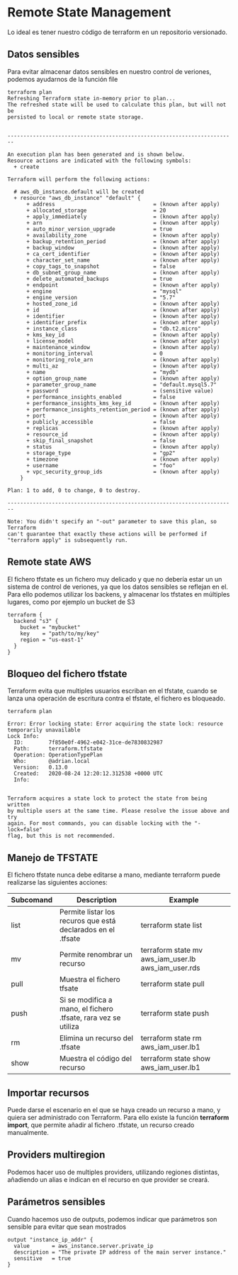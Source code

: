 # Remote State Management
Lo ideal es tener nuestro código de terraform en un repositorio versionado.

## Datos sensibles
Para evitar almacenar datos sensibles en nuestro control de veriones, podemos ayudarnos de la función file
```
terraform plan
Refreshing Terraform state in-memory prior to plan...
The refreshed state will be used to calculate this plan, but will not be
persisted to local or remote state storage.


------------------------------------------------------------------------

An execution plan has been generated and is shown below.
Resource actions are indicated with the following symbols:
  + create

Terraform will perform the following actions:

  # aws_db_instance.default will be created
  + resource "aws_db_instance" "default" {
      + address                               = (known after apply)
      + allocated_storage                     = 20
      + apply_immediately                     = (known after apply)
      + arn                                   = (known after apply)
      + auto_minor_version_upgrade            = true
      + availability_zone                     = (known after apply)
      + backup_retention_period               = (known after apply)
      + backup_window                         = (known after apply)
      + ca_cert_identifier                    = (known after apply)
      + character_set_name                    = (known after apply)
      + copy_tags_to_snapshot                 = false
      + db_subnet_group_name                  = (known after apply)
      + delete_automated_backups              = true
      + endpoint                              = (known after apply)
      + engine                                = "mysql"
      + engine_version                        = "5.7"
      + hosted_zone_id                        = (known after apply)
      + id                                    = (known after apply)
      + identifier                            = (known after apply)
      + identifier_prefix                     = (known after apply)
      + instance_class                        = "db.t2.micro"
      + kms_key_id                            = (known after apply)
      + license_model                         = (known after apply)
      + maintenance_window                    = (known after apply)
      + monitoring_interval                   = 0
      + monitoring_role_arn                   = (known after apply)
      + multi_az                              = (known after apply)
      + name                                  = "mydb"
      + option_group_name                     = (known after apply)
      + parameter_group_name                  = "default.mysql5.7"
      + password                              = (sensitive value)
      + performance_insights_enabled          = false
      + performance_insights_kms_key_id       = (known after apply)
      + performance_insights_retention_period = (known after apply)
      + port                                  = (known after apply)
      + publicly_accessible                   = false
      + replicas                              = (known after apply)
      + resource_id                           = (known after apply)
      + skip_final_snapshot                   = false
      + status                                = (known after apply)
      + storage_type                          = "gp2"
      + timezone                              = (known after apply)
      + username                              = "foo"
      + vpc_security_group_ids                = (known after apply)
    }

Plan: 1 to add, 0 to change, 0 to destroy.

------------------------------------------------------------------------

Note: You didn't specify an "-out" parameter to save this plan, so Terraform
can't guarantee that exactly these actions will be performed if
"terraform apply" is subsequently run.
```


## Remote state AWS
El fichero tfstate es un fichero muy delicado y que no debería estar un un sistema de control de veriones, ya que los datos sensibles se reflejan en el.
Para ello podemos utilizar los backens, y almacenar los tfstates en múltiples lugares, como por ejemplo un bucket de S3
```
terraform {
  backend "s3" {
    bucket = "mybucket"
    key    = "path/to/my/key"
    region = "us-east-1"
  }
}
```

## Bloqueo del fichero tfstate
Terraform evita que multiples usuarios escriban en el tfstate, cuando se lanza una operación de escritura contra el tfstate, el fichero es bloqueado.

```
terraform plan     

Error: Error locking state: Error acquiring the state lock: resource temporarily unavailable
Lock Info:
  ID:        7f850e0f-4962-e042-31ce-de7830832987
  Path:      terraform.tfstate
  Operation: OperationTypePlan
  Who:       @adrian.local
  Version:   0.13.0
  Created:   2020-08-24 12:20:12.312538 +0000 UTC
  Info:      


Terraform acquires a state lock to protect the state from being written
by multiple users at the same time. Please resolve the issue above and try
again. For most commands, you can disable locking with the "-lock=false"
flag, but this is not recommended.
```

## Manejo de TFSTATE
El fichero tfstate nunca debe editarse a mano, mediante terraform puede realizarse las siguientes acciones:

| Subcomand | Description | Example |
|---|---|---|
| list | Permite listar los recuros que está declarados en el .tfsate| terraform state list  |
| mv | Permite renombrar un recurso | terraform state mv aws_iam_user.lb aws_iam_user.rds  |
| pull | Muestra el fichero tfsate | terraform state pull |
| push | Si se modifica a mano, el fichero .tfsate, rara vez se utiliza | terraform state push |
| rm | Elimina un recurso del .tfsate | terraform state rm   aws_iam_user.lb1|
| show | Muestra el código del recurso | terraform state show  aws_iam_user.lb1|

## Importar recursos
Puede darse el escenario en el que se haya creado un recurso a mano, y quiera ser administrado con Terraform.
Para ello existe la función __terraform import__, que permite añadir al fichero .tfstate, un recurso creado manualmente.


## Providers multiregion
Podemos hacer uso de multiples providers, utilizando regiones distintas, añadiendo un alias e indican en el recurso en que provider se creará.


## Parámetros sensibles
Cuando hacemos uso de outputs, podemos indicar que parámetros son sensible para evitar que sean mostrados
```
output "instance_ip_addr" {
  value       = aws_instance.server.private_ip
  description = "The private IP address of the main server instance."
  sensitive   = true
}
```
